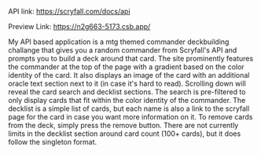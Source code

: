 API link: https://scryfall.com/docs/api

Preview Link: https://n2g663-5173.csb.app/ 

My API based application is a mtg themed commander deckbuilding challange that gives you a random commander from Scryfall's API and prompts you to build a deck around that card.  The site prominently features the commander at the top of the page with a gradient based on the color identity of the card.  It also displays an image of the card with an additional oracle text section next to it (in case it's hard to read).  Scrolling down will reveal the card search and decklist sections.  The search is pre-filtered to only display cards that fit within the color identity of the commander.  The decklist is a simple list of cards, but each name is also a link to the scryfall page for the card in case you want more information on it.  To remove cards from the deck, simply press the remove button.  There are not currently limits in the decklist section around card count (100+ cards), but it does follow the singleton format.